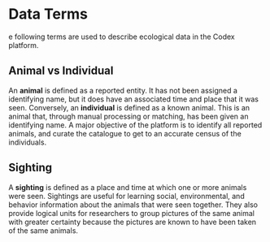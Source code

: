 # Data Terms

e following terms are used to describe ecological data in the Codex platform.

## Animal vs Individual

An **animal** is defined as a reported entity. It has not been assigned a identifying name, but it does have an associated time and place that it was seen. Conversely, an **individual** is defined as a known animal. This is an animal that, through manual processing or matching, has been given an identifying name.
A major objective of the platform is to identify all reported animals, and curate the catalogue to get to an accurate census of the individuals.

## Sighting

A **sighting** is defined as a place and time at which one or more animals were seen. Sightings are useful for learning social, environmental, and behavior information about the animals that were seen together. They also provide logical units for researchers to group pictures of the same animal with greater certainty because the pictures are known to have been taken of the same animals.